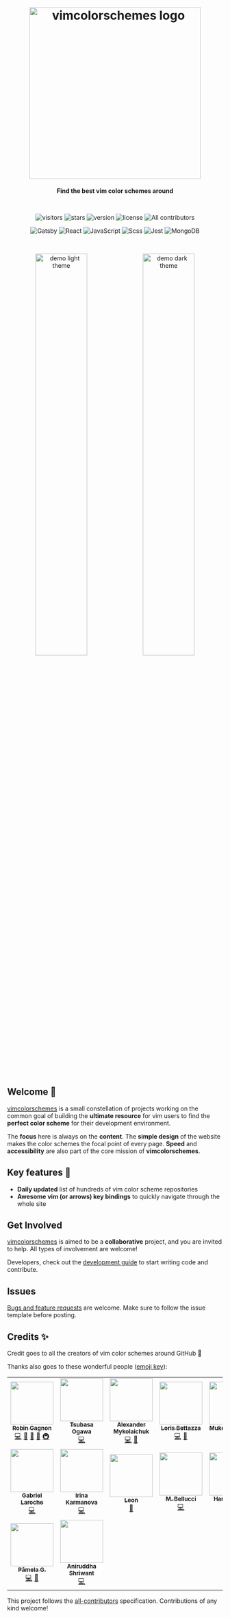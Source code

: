 <h1 align="center">
  <img alt="vimcolorschemes logo" src="https://raw.githubusercontent.com/reobin/vimcolorschemes/main/docs/_media/logo_text_horizontal.png" width="400" />
</h1>
<p align="center">
  <b>Find the best vim color schemes around</b>
</p>

<br>

<p align="center">
  <img src="https://img.shields.io/badge/visitors/day-~1k-4f8752?style=flat-square" alt="visitors" />
  <img src="https://img.shields.io/github/stars/reobin/vimcolorschemes?style=flat-square&logo=github&color=4f8752" alt="stars" />
  <img src="https://img.shields.io/github/v/release/reobin/vimcolorschemes?style=flat-square&color=8595a3" alt="version" />
  <img src="https://img.shields.io/github/license/reobin/vimcolorschemes?style=flat-square&color=8595a3" alt="license" />
  <!-- ALL-CONTRIBUTORS-BADGE:START - Do not remove or modify this section -->
    <img src="https://img.shields.io/badge/all_contributors-16-orange.svg?style=flat-square" alt="All contributors" />
<!-- ALL-CONTRIBUTORS-BADGE:END -->
</p>
<p align="center">
  <img src="https://img.shields.io/badge/Gatsby-663399?style=flat-square&logo=gatsby" alt="Gatsby" />
  <img src="https://img.shields.io/badge/React-61DAFB?style=flat-square&logo=react&logoColor=black" alt="React" />
  <img src="https://img.shields.io/badge/JavaScript-F7DF1E?style=flat-square&logo=javascript&logoColor=black" alt="JavaScript" />
  <img src="https://img.shields.io/badge/Scss-CC6699?style=flat-square&logo=sass&logoColor=white" alt="Scss" />
  <img src="https://img.shields.io/badge/Jest-C21325?style=flat-square&logo=jest" alt="Jest" />
  <img src="https://img.shields.io/badge/MongoDB-C9DDCA?style=flat-square&logo=mongodb" alt="MongoDB" />
</p>

<br>

<p align="center">
  <img src="https://raw.githubusercontent.com/reobin/vimcolorschemes/main/docs/_media/demo_light.png" alt="demo light theme" width="49%">
  <img src="https://raw.githubusercontent.com/reobin/vimcolorschemes/main/docs/_media/demo_dark.png" alt="demo dark theme" width="49%">
</p>

## Welcome 🎉

[vimcolorschemes](https://vimcolorschemes.com) is a small constellation of projects working on the common goal of building the **ultimate resource** for vim users to find the **perfect color scheme** for their development environment.

The **focus** here is always on the **content**. The **simple design** of the website makes the color schemes the focal point of every page. **Speed** and **accessibility** are also part of the core mission of **vimcolorschemes**.

## Key features 🚀

- **Daily updated** list of hundreds of vim color scheme repositories
- **Awesome vim (or arrows) key bindings** to quickly navigate through the whole site

## Get Involved

[vimcolorschemes](https://vimcolorschemes.com) is aimed to be a **collaborative** project, and you are invited to help. All types of involvement are welcome!

Developers, check out the [development guide](https://docs.vimcolorschemes.com/#/getting-started) to start writing code and contribute.

## Issues

[Bugs and feature requests](https://github.com/reobin/vimcolorschemes/issues) are welcome. Make sure to follow the issue template before posting.

## Credits ✨

Credit goes to all the creators of vim color schemes around GitHub 🎉

Thanks also goes to these wonderful people ([emoji key](https://allcontributors.org/docs/en/emoji-key)):

<!-- ALL-CONTRIBUTORS-LIST:START - Do not remove or modify this section -->
<!-- prettier-ignore-start -->
<!-- markdownlint-disable -->
<table>
  <tr>
    <td align="center"><a href="http://reobin.dev"><img src="https://avatars1.githubusercontent.com/u/5920450?v=4" width="100px;" alt=""/><br /><sub><b>Robin Gagnon</b></sub></a><br /><a href="https://github.com/reobin/vimcolorschemes/commits?author=reobin" title="Code">💻</a> <a href="#design-reobin" title="Design">🎨</a> <a href="https://github.com/reobin/vimcolorschemes/commits?author=reobin" title="Documentation">📖</a> <a href="#maintenance-reobin" title="Maintenance">🚧</a> <a href="#infra-reobin" title="Infrastructure (Hosting, Build-Tools, etc)">🚇</a></td>
    <td align="center"><a href="https://github.com/tsubasaogawa"><img src="https://avatars0.githubusercontent.com/u/7788821?v=4" width="100px;" alt=""/><br /><sub><b>Tsubasa Ogawa</b></sub></a><br /><a href="https://github.com/reobin/vimcolorschemes/commits?author=tsubasaogawa" title="Code">💻</a></td>
    <td align="center"><a href="https://draftcloud.io"><img src="https://avatars1.githubusercontent.com/u/3904240?v=4" width="100px;" alt=""/><br /><sub><b>Alexander Mykolaichuk</b></sub></a><br /><a href="https://github.com/reobin/vimcolorschemes/commits?author=roya3000" title="Code">💻</a> <a href="#ideas-roya3000" title="Ideas, Planning, & Feedback">🤔</a></td>
    <td align="center"><a href="https://lorisbettazza.com"><img src="https://avatars2.githubusercontent.com/u/13663338?v=4" width="100px;" alt=""/><br /><sub><b>Loris Bettazza</b></sub></a><br /><a href="https://github.com/reobin/vimcolorschemes/commits?author=Pustur" title="Code">💻</a> <a href="#ideas-Pustur" title="Ideas, Planning, & Feedback">🤔</a></td>
    <td align="center"><a href="https://github.com/SutharMukesh"><img src="https://avatars1.githubusercontent.com/u/17264175?v=4" width="100px;" alt=""/><br /><sub><b>Mukesh Suthar</b></sub></a><br /><a href="https://github.com/reobin/vimcolorschemes/commits?author=SutharMukesh" title="Code">💻</a></td>
    <td align="center"><a href="https://github.com/vfreitas-"><img src="https://avatars1.githubusercontent.com/u/8248179?v=4" width="100px;" alt=""/><br /><sub><b>Vitor Freitas</b></sub></a><br /><a href="https://github.com/reobin/vimcolorschemes/commits?author=vfreitas-" title="Code">💻</a> <a href="#ideas-vfreitas-" title="Ideas, Planning, & Feedback">🤔</a></td>
    <td align="center"><a href="https://musing-volhard-410cb2.netlify.app/"><img src="https://avatars1.githubusercontent.com/u/42781659?v=4" width="100px;" alt=""/><br /><sub><b>Rishav</b></sub></a><br /><a href="https://github.com/reobin/vimcolorschemes/commits?author=StTronn" title="Code">💻</a></td>
  </tr>
  <tr>
    <td align="center"><a href="http://gabriellaroche.dev"><img src="https://avatars0.githubusercontent.com/u/16478984?v=4" width="100px;" alt=""/><br /><sub><b>Gabriel Laroche</b></sub></a><br /><a href="https://github.com/reobin/vimcolorschemes/commits?author=gabLaroche" title="Code">💻</a></td>
    <td align="center"><a href="https://github.com/mk-irina"><img src="https://avatars1.githubusercontent.com/u/72212380?v=4" width="100px;" alt=""/><br /><sub><b>Irina Karmanova</b></sub></a><br /><a href="https://github.com/reobin/vimcolorschemes/commits?author=mk-irina" title="Code">💻</a></td>
    <td align="center"><a href="https://github.com/adigitoleo"><img src="https://avatars2.githubusercontent.com/u/34595875?v=4" width="100px;" alt=""/><br /><sub><b>Leon</b></sub></a><br /><a href="https://github.com/reobin/vimcolorschemes/issues?q=author%3Aadigitoleo" title="Bug reports">🐛</a></td>
    <td align="center"><a href="http://delbetu.github.io"><img src="https://avatars2.githubusercontent.com/u/3356799?v=4" width="100px;" alt=""/><br /><sub><b>M. Bellucci</b></sub></a><br /><a href="https://github.com/reobin/vimcolorschemes/commits?author=delbetu" title="Code">💻</a></td>
    <td align="center"><a href="https://github.com/hardikmodi1"><img src="https://avatars2.githubusercontent.com/u/22965398?v=4" width="100px;" alt=""/><br /><sub><b>Hardik Modi</b></sub></a><br /><a href="https://github.com/reobin/vimcolorschemes/commits?author=hardikmodi1" title="Code">💻</a></td>
    <td align="center"><a href="https://www.linkedin.com/in/pedro-correa-2ba2b0135/"><img src="https://avatars3.githubusercontent.com/u/22248651?v=4" width="100px;" alt=""/><br /><sub><b>Pedro Correa</b></sub></a><br /><a href="https://github.com/reobin/vimcolorschemes/commits?author=Tulkdan" title="Code">💻</a></td>
    <td align="center"><a href="https://github.com/indremak"><img src="https://avatars3.githubusercontent.com/u/67926235?v=4" width="100px;" alt=""/><br /><sub><b>indremak</b></sub></a><br /><a href="https://github.com/reobin/vimcolorschemes/commits?author=indremak" title="Code">💻</a></td>
  </tr>
  <tr>
    <td align="center"><a href="https://github.com/gudeliauskaspam"><img src="https://avatars1.githubusercontent.com/u/47401012?v=4" width="100px;" alt=""/><br /><sub><b>Pâmela G.</b></sub></a><br /><a href="https://github.com/reobin/vimcolorschemes/commits?author=gudeliauskaspam" title="Code">💻</a> <a href="https://github.com/reobin/vimcolorschemes/commits?author=gudeliauskaspam" title="Documentation">📖</a></td>
    <td align="center"><a href="http://aniruddha-shriwant.github.io/cv/"><img src="https://avatars3.githubusercontent.com/u/58624108?v=4" width="100px;" alt=""/><br /><sub><b>Aniruddha Shriwant</b></sub></a><br /><a href="https://github.com/reobin/vimcolorschemes/commits?author=Aniruddha-Shriwant" title="Code">💻</a></td>
  </tr>
</table>

<!-- markdownlint-enable -->
<!-- prettier-ignore-end -->

<!-- ALL-CONTRIBUTORS-LIST:END -->

This project follows the [all-contributors](https://github.com/all-contributors/all-contributors) specification. Contributions of any kind welcome!
